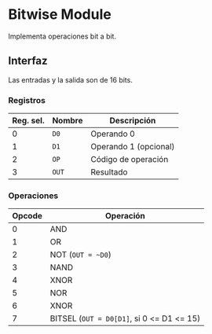 # Bitwise Module
Implementa operaciones bit a bit.

## Interfaz
Las entradas y la salida son de 16 bits.

### Registros
|Reg. sel.  | Nombre    | Descripción           |
|-----------|-----------|-----------------------|
| 0         | `D0`      | Operando 0            |
| 1         | `D1`      | Operando 1 (opcional) |
| 2         | `OP`      | Código de operación   |
| 3         | `OUT`     | Resultado             |


### Operaciones
| Opcode    | Operación                                 |
|-----------|-------------------------------------------|
|0          | AND                                       |
|1          | OR                                        |
|2          | NOT (`OUT = ~D0`)                         |
|3          | NAND                                      |
|4          | XNOR                                      |
|5          | NOR                                       |
|6          | XNOR                                      |
|7          | BITSEL (`OUT = D0[D1]`, si 0 <= D1 <= 15) |